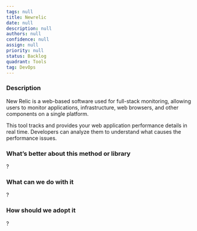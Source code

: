 ```yaml
---
tags: null
title: Newrelic
date: null
description: null
authors: null
confidence: null
assign: null
priority: null
status: Backlog
quadrant: Tools
tag: DevOps
---
```


<!-- table_of_contents 8e632ae2-3f75-4369-8d81-55f96df6c4fb -->

### Description
New Relic is a web-based software used for full-stack monitoring, allowing users to monitor applications, infrastructure, web browsers, and other components on a single platform.

This tool tracks and provides your web application performance details in real time. Developers can analyze them to understand what causes the performance issues.

### What’s better about this method or library
?

### What can we do with it
?

### How should we adopt it
?

<!-- child_database 351657d1-214c-4293-a5d3-71e1b2555cc4 -->

